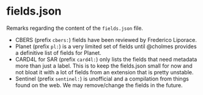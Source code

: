 # fields.json

Remarks regarding the content of the `fields.json` file.

* CBERS (prefix `cbers:`) fields have been reviewed by Frederico Liporace.
* Planet (prefix `pl:`) is a very limited set of fields until @cholmes provides a definitive list of fields for Planet.
* CARD4L for SAR (prefix `card4l:`) only lists the fields that need metadata more than just a label. This is to keep the fields.json small for now and not bloat it with a lot of fields from an extension that is pretty unstable.
* Sentinel (prefix `sentinel:`) is unofficial and a compilation from things found on the web. We may remove/change the fields in the future.